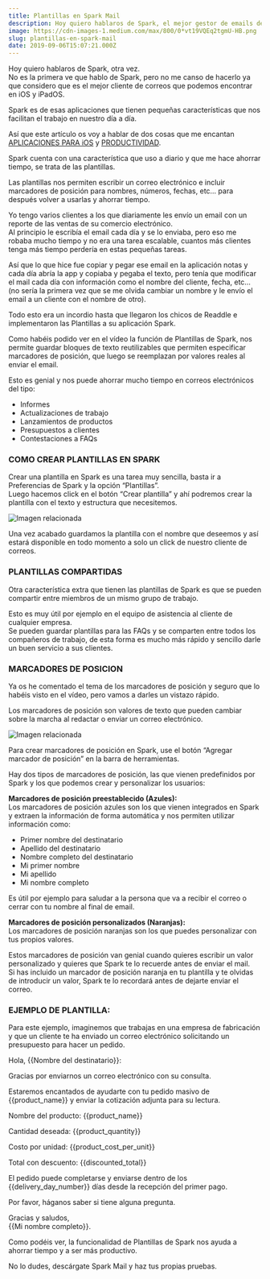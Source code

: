 ```yaml
---
title: Plantillas en Spark Mail
description: Hoy quiero hablaros de Spark, el mejor gestor de emails de terceros que podemos encontrar en iOS y iPadOS.
image: https://cdn-images-1.medium.com/max/800/0*vt19VQEq2tgmU-HB.png
slug: plantillas-en-spark-mail
date: 2019-09-06T15:07:21.000Z
---
```


Hoy quiero hablaros de Spark, otra vez.  
No es la primera ve que hablo de Spark, pero no me canso de hacerlo ya que considero que es el mejor cliente de correos que podemos encontrar en iOS y iPadOS.

Spark es de esas aplicaciones que tienen pequeñas características que nos facilitan el trabajo en nuestro día a día.

Así que este artículo os voy a hablar de dos cosas que me encantan [APLICACIONES PARA iOS](https://ajra.es/categoria/apps/) y [PRODUCTIVIDAD](https://ajra.es/categoria/productividad/).

Spark cuenta con una característica que uso a diario y que me hace ahorrar tiempo, se trata de las plantillas.

Las plantillas nos permiten escribir un correo electrónico e incluir marcadores de posición para nombres, números, fechas, etc… para después volver a usarlas y ahorrar tiempo.

Yo tengo varios clientes a los que diariamente les envío un email con un reporte de las ventas de su comercio electrónico.  
Al principio le escribía el email cada día y se lo enviaba, pero eso me robaba mucho tiempo y no era una tarea escalable, cuantos más clientes tenga más tiempo perdería en estas pequeñas tareas.

Así que lo que hice fue copiar y pegar ese email en la aplicación notas y cada día abría la app y copiaba y pegaba el texto, pero tenía que modificar el mail cada día con información como el nombre del cliente, fecha, etc… (no sería la primera vez que se me olvida cambiar un nombre y le envío el email a un cliente con el nombre de otro).

Todo esto era un incordio hasta que llegaron los chicos de Readdle e implementaron las Plantillas a su aplicación Spark.

Como habéis podido ver en el vídeo la función de Plantillas de Spark, nos permite guardar bloques de texto reutilizables que permiten especificar marcadores de posición, que luego se reemplazan por valores reales al enviar el email.

Esto es genial y nos puede ahorrar mucho tiempo en correos electrónicos del tipo:

- Informes
- Actualizaciones de trabajo
- Lanzamientos de productos
- Presupuestos a clientes
- Contestaciones a FAQs

### COMO CREAR PLANTILLAS EN SPARK

Crear una plantilla en Spark es una tarea muy sencilla, basta ir a Preferencias de Spark y la opción “Plantillas”.  
Luego hacemos click en el botón “Crear plantilla” y ahí podremos crear la plantilla con el texto y estructura que necesitemos.

![Imagen relacionada](https://cdn-images-1.medium.com/max/800/0*nfab5B5dH-g3R2BP.png)

Una vez acabado guardamos la plantilla con el nombre que deseemos y así estará disponible en todo momento a solo un click de nuestro cliente de correos.

### PLANTILLAS COMPARTIDAS

Otra característica extra que tienen las plantillas de Spark es que se pueden compartir entre miembros de un mismo grupo de trabajo.

Esto es muy útil por ejemplo en el equipo de asistencia al cliente de cualquier empresa.  
Se pueden guardar plantillas para las FAQs y se comparten entre todos los compañeros de trabajo, de esta forma es mucho más rápido y sencillo darle un buen servicio a sus clientes.

### MARCADORES DE POSICION

Ya os he comentado el tema de los marcadores de posición y seguro que lo habéis visto en el vídeo, pero vamos a darles un vistazo rápido.

Los marcadores de posición son valores de texto que pueden cambiar sobre la marcha al redactar o enviar un correo electrónico.

![Imagen relacionada](https://cdn-images-1.medium.com/max/800/0*Y0yEVlpe5Kjahqmu.png)

Para crear marcadores de posición en Spark, use el botón “Agregar marcador de posición” en la barra de herramientas.

Hay dos tipos de marcadores de posición, las que vienen predefinidos por Spark y los que podemos crear y personalizar los usuarios:

**Marcadores de posición preestablecido (Azules):**  
Los marcadores de posición azules son los que vienen integrados en Spark y extraen la información de forma automática y nos permiten utilizar información como:

- Primer nombre del destinatario
- Apellido del destinatario
- Nombre completo del destinatario
- Mi primer nombre
- Mi apellido
- Mi nombre completo

Es útil por ejemplo para saludar a la persona que va a recibir el correo o cerrar con tu nombre al final de email.

**Marcadores de posición personalizados (Naranjas):**  
Los marcadores de posición naranjas son los que puedes personalizar con tus propios valores.

Estos marcadores de posición van genial cuando quieres escribir un valor personalizado y quieres que Spark te lo recuerde antes de enviar el mail.  
Si has incluido un marcador de posición naranja en tu plantilla y te olvidas de introducir un valor, Spark te lo recordará antes de dejarte enviar el correo.

### EJEMPLO DE PLANTILLA:

Para este ejemplo, imaginemos que trabajas en una empresa de fabricación y que un cliente te ha enviado un correo electrónico solicitando un presupuesto para hacer un pedido.

Hola, {{Nombre del destinatario}}:

Gracias por enviarnos un correo electrónico con su consulta.

Estaremos encantados de ayudarte con tu pedido masivo de {{product_name}} y enviar la cotización adjunta para su lectura.

Nombre del producto: {{product_name}}

Cantidad deseada: {{product_quantity}}

Costo por unidad: {{product_cost_per_unit}}

Total con descuento: {{discounted_total}}

El pedido puede completarse y enviarse dentro de los {{delivery_day_number}} días desde la recepción del primer pago.

Por favor, háganos saber si tiene alguna pregunta.

Gracias y saludos,  
{{Mi nombre completo}}.

Como podéis ver, la funcionalidad de Plantillas de Spark nos ayuda a ahorrar tiempo y a ser más productivo.

No lo dudes, descárgate Spark Mail y haz tus propias pruebas.
